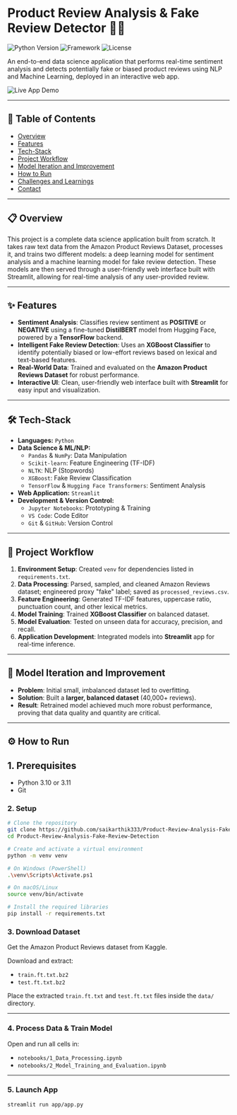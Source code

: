 # Product Review Analysis & Fake Review Detector 🕵️‍♂️

![Python Version](https://img.shields.io/badge/Python-3.10-blue.svg)
![Framework](https://img.shields.io/badge/Framework-Streamlit-red.svg)
![License](https://img.shields.io/badge/License-MIT-green.svg)

An end-to-end data science application that performs real-time sentiment analysis and detects potentially fake or biased product reviews using NLP and Machine Learning, deployed in an interactive web app.

![Live App Demo](your_gif_link_here.gif)

---

## 📖 Table of Contents
- [Overview](#-overview)
- [Features](#-features)
- [Tech-Stack](#-tech-stack)
- [Project Workflow](#-project-workflow)
- [Model Iteration and Improvement](#-model-iteration-and-improvement)
- [How to Run](#-how-to-run)
- [Challenges and Learnings](#-challenges-and-learnings)
- [Contact](#-contact)

---

## 📋 Overview
This project is a complete data science application built from scratch. It takes raw text data from the Amazon Product Reviews Dataset, processes it, and trains two different models: a deep learning model for sentiment analysis and a machine learning model for fake review detection. These models are then served through a user-friendly web interface built with Streamlit, allowing for real-time analysis of any user-provided review.

---

## ✨ Features
- **Sentiment Analysis**: Classifies review sentiment as **POSITIVE** or **NEGATIVE** using a fine-tuned **DistilBERT** model from Hugging Face, powered by a **TensorFlow** backend.
- **Intelligent Fake Review Detection**: Uses an **XGBoost Classifier** to identify potentially biased or low-effort reviews based on lexical and text-based features.
- **Real-World Data**: Trained and evaluated on the **Amazon Product Reviews Dataset** for robust performance.
- **Interactive UI**: Clean, user-friendly web interface built with **Streamlit** for easy input and visualization.

---

## 🛠️ Tech-Stack
- **Languages:** `Python`
- **Data Science & ML/NLP:**
  - `Pandas` & `NumPy`: Data Manipulation
  - `Scikit-learn`: Feature Engineering (TF-IDF)
  - `NLTK`: NLP (Stopwords)
  - `XGBoost`: Fake Review Classification
  - `TensorFlow` & `Hugging Face Transformers`: Sentiment Analysis
- **Web Application:** `Streamlit`
- **Development & Version Control:**
  - `Jupyter Notebooks`: Prototyping & Training
  - `VS Code`: Code Editor
  - `Git` & `GitHub`: Version Control

---

## 🚀 Project Workflow
1. **Environment Setup**: Created `venv` for dependencies listed in `requirements.txt`.
2. **Data Processing**: Parsed, sampled, and cleaned Amazon Reviews dataset; engineered proxy "fake" label; saved as `processed_reviews.csv`.
3. **Feature Engineering**: Generated TF-IDF features, uppercase ratio, punctuation count, and other lexical metrics.
4. **Model Training**: Trained **XGBoost Classifier** on balanced dataset.
5. **Model Evaluation**: Tested on unseen data for accuracy, precision, and recall.
6. **Application Development**: Integrated models into **Streamlit** app for real-time inference.

---

## 🧠 Model Iteration and Improvement
- **Problem**: Initial small, imbalanced dataset led to overfitting.
- **Solution**: Built a **larger, balanced dataset** (40,000+ reviews).
- **Result**: Retrained model achieved much more robust performance, proving that data quality and quantity are critical.

---

## ⚙️ How to Run

## 1. Prerequisites
- Python 3.10 or 3.11
- Git

### 2. Setup
```bash
# Clone the repository
git clone https://github.com/saikarthik333/Product-Review-Analysis-Fake-Review-Detection.git
cd Product-Review-Analysis-Fake-Review-Detection

# Create and activate a virtual environment
python -m venv venv

# On Windows (PowerShell)
.\venv\Scripts\Activate.ps1

# On macOS/Linux
source venv/bin/activate

# Install the required libraries
pip install -r requirements.txt
````

### 3. Download Dataset

Get the Amazon Product Reviews dataset from Kaggle.

Download and extract:

* `train.ft.txt.bz2`
* `test.ft.txt.bz2`

Place the extracted `train.ft.txt` and `test.ft.txt` files inside the `data/` directory.

---

### 4. Process Data & Train Model

Open and run all cells in:

* `notebooks/1_Data_Processing.ipynb`
* `notebooks/2_Model_Training_and_Evaluation.ipynb`

---

### 5. Launch App

```bash
streamlit run app/app.py
```

